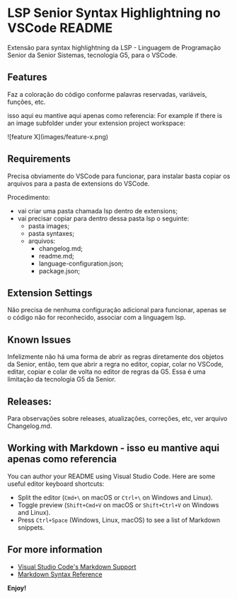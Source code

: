# LSP Senior Syntax Highlightning no VSCode README

Extensão para syntax highlightning da LSP - Linguagem de Programação Senior da Senior Sistemas, tecnologia G5, para o VSCode.

## Features

Faz a coloração do código conforme palavras reservadas, variáveis, funções, etc.

isso aqui eu mantive aqui apenas como referencia:
For example if there is an image subfolder under your extension project workspace:

\!\[feature X\]\(images/feature-x.png\)

## Requirements

Precisa obviamente do VSCode para funcionar, para instalar basta copiar os arquivos para a pasta de extensions do VSCode.

Procedimento:
- vai criar uma pasta chamada lsp dentro de extensions;
- vai precisar copiar para dentro dessa pasta lsp o seguinte:
  - pasta images;
  - pasta syntaxes;
  - arquivos:
    - changelog.md;
    - readme.md;
    - language-configuration.json;
    - package.json;

## Extension Settings

Não precisa de nenhuma configuração adicional para funcionar, apenas se o código não for reconhecido, associar com a linguagem lsp.

## Known Issues

Infelizmente não há uma forma de abrir as regras diretamente dos objetos da Senior, então, tem que abrir a regra no editor, copiar, colar no VSCode, editar, copiar e colar de volta no editor de regras da G5. Essa é uma limitação da tecnologia G5 da Senior.

## Releases:

Para observações sobre releases, atualizações, correções, etc, ver arquivo Changelog.md.

## Working with Markdown - isso eu mantive aqui apenas como referencia

You can author your README using Visual Studio Code. Here are some useful editor keyboard shortcuts:

* Split the editor (`Cmd+\` on macOS or `Ctrl+\` on Windows and Linux).
* Toggle preview (`Shift+Cmd+V` on macOS or `Shift+Ctrl+V` on Windows and Linux).
* Press `Ctrl+Space` (Windows, Linux, macOS) to see a list of Markdown snippets.

## For more information

* [Visual Studio Code's Markdown Support](http://code.visualstudio.com/docs/languages/markdown)
* [Markdown Syntax Reference](https://help.github.com/articles/markdown-basics/)

**Enjoy!**
